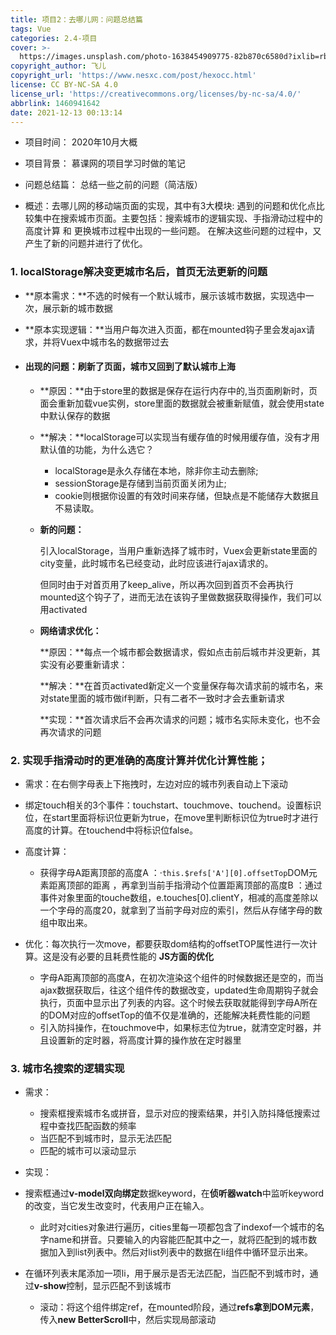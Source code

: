 ```yaml
---
title: 项目2：去哪儿网：问题总结篇
tags: Vue
categories: 2.4-项目
cover: >-
  https://images.unsplash.com/photo-1638454909775-82b870c6580d?ixlib=rb-1.2.1&ixid=MnwxMjA3fDB8MHxwaG90by1wYWdlfHx8fGVufDB8fHx8&auto=format&fit=crop&w=387&q=80
copyright_author: 飞儿
copyright_url: 'https://www.nesxc.com/post/hexocc.html'
license: CC BY-NC-SA 4.0
license_url: 'https://creativecommons.org/licenses/by-nc-sa/4.0/'
abbrlink: 1460941642
date: 2021-12-13 00:13:14
---
```


* 项目时间： 2020年10月大概
* 项目背景： 慕课网的项目学习时做的笔记
* 问题总结篇： 总结一些之前的问题（简洁版）

* 概述：去哪儿网的移动端页面的实现，其中有3大模块:
遇到的问题和优化点比较集中在搜索城市页面。主要包括：搜索城市的逻辑实现、手指滑动过程中的高度计算 和 更换城市过程中出现的一些问题。
在解决这些问题的过程中，又产生了新的问题并进行了优化。

### 1. localStorage解决变更城市名后，首页无法更新的问题  ###

* **原本需求：**不选的时候有一个默认城市，展示该城市数据，实现选中一次，展示新的城市数据

* **原本实现逻辑：**当用户每次进入页面，都在mounted钩子里会发ajax请求，并将Vuex中城市名的数据带过去

* #### **出现的问题：刷新了页面，城市又回到了默认城市上海** ####

  * **原因：**由于store里的数据是保存在运行内存中的,当页面刷新时，页面会重新加载vue实例，store里面的数据就会被重新赋值，就会使用state中默认保存的数据

  * **解决：**localStorage可以实现当有缓存值的时候用缓存值，没有才用默认值的功能，为什么选它？

    * localStorage是永久存储在本地，除非你主动去删除;
    * sessionStorage是存储到当前页面关闭为止;
    * cookie则根据你设置的有效时间来存储，但缺点是不能储存大数据且不易读取。

  * **新的问题：**

    引入localStorage，当用户重新选择了城市时，Vuex会更新state里面的city变量，此时城市名已经变动，此时应该进行ajax请求的。

    但同时由于对首页用了keep_alive，所以再次回到首页不会再执行mounted这个钩子了，进而无法在该钩子里做数据获取得操作，我们可以用activated

  * **网络请求优化：**

    **原因：**每点一个城市都会数据请求，假如点击前后城市并没更新，其实没有必要重新请求：

    **解决：**在首页activated新定义一个变量保存每次请求前的城市名，来对state里面的城市做if判断，只有二者不一致时才会去重新请求

    **实现：**首次请求后不会再次请求的问题；城市名实际未变化，也不会再次请求的问题

### 2. 实现手指滑动时的更准确的高度计算并优化计算性能； ###

* 需求：在右侧字母表上下拖拽时，左边对应的城市列表自动上下滚动
* 绑定touch相关的3个事件：touchstart、touchmove、touchend。设置标识位，在start里面将标识位更新为true，在move里判断标识位为true时才进行高度的计算。在touchend中将标识位false。

* 高度计算：

  * 获得字母A距离顶部的高度A ：·`this.$refs['A'][0].offsetTop`DOM元素距离顶部的距离 ，再拿到当前手指滑动个位置距离顶部的高度B ：通过事件对象里面的touche数组，e.touches[0].clientY，相减的高度差除以一个字母的高度20，就拿到了当前字母对应的索引，然后从存储字母的数组中取出来。

* 优化：每次执行一次move，都要获取dom结构的offsetTOP属性进行一次计算。这是没有必要的且耗费性能的                                                  **JS方面的优化**
  * 字母A距离顶部的高度A，在初次渲染这个组件的时候数据还是空的，而当ajax数据获取后，往这个组件传的数据改变，updated生命周期钩子就会执行，页面中显示出了列表的内容。这个时候去获取就能得到字母A所在的DOM对应的offsetTop的值不仅是准确的，还能解决耗费性能的问题
  * 引入防抖操作，在touchmove中，如果标志位为true，就清空定时器，并且设置新的定时器，将高度计算的操作放在定时器里

### 3. 城市名搜索的逻辑实现 ###

* 需求：

  * 搜索框搜索城市名或拼音，显示对应的搜索结果，并引入防抖降低搜索过程中查找匹配函数的频率
  * 当匹配不到城市时，显示无法匹配
  * 匹配的城市可以滚动显示
* 实现：
* 搜索框通过**v-model双向绑定**数据keyword，在**侦听器watch**中监听keyword的改变，当它发生改变时，代表用户正在输入。
  * 此时对cities对象进行遍历，cities里每一项都包含了indexof一个城市的名字name和拼音。只要输入的内容能匹配其中之一，就将匹配到的城市数据加入到list列表中。然后对list列表中的数据在li组件中循环显示出来。
* 在循环列表末尾添加一项li，用于展示是否无法匹配，当匹配不到城市时，通过**v-show**控制，显示匹配不到该城市
  * 滚动：将这个组件绑定ref，在mounted阶段，通过**refs拿到DOM元素**，传入**new BetterScroll**中，然后实现局部滚动